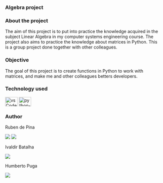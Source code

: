 <h3>Algebra project</h3> 

<h3>About the project</h3>

<p>The aim of this project is to put into practice the knowledge acquired in the subject Linear Algebra in my computer systems engineering course. The project also aims to practice the knowledge about matrices in Python. This is a group project done together with other colleagues.</p>   

<h3>Objective</h3> 

<p>The goal of this project is to create functions in Python to work with matrices, and make me and other colleagues betters developers.</p>

<h3>Technology used</h3>

<div style="display: inline-block">
    <img align="center" alt="vsCode-logo" height="30" width="40" src="https://cdn.jsdelivr.net/gh/devicons/devicon/icons/vscode/vscode-original.svg" />
    <img align="center" alt="python-logo" height="30" width="40" src="https://cdn.jsdelivr.net/gh/devicons/devicon/icons/python/python-original.svg" />
</div>

 <h3>Author</h3>
<p>Ruben de Pina</p>
 <p><div>
    <a href="mailto:rubenpina758@gmail.com" ><img src="https://img.shields.io/badge/-Gmail-%23333?style=for-the-badge&logo=gmail&logoColor=white" target="_blank"></a>
    <a href="https://www.linkedin.com/in/ruben-pina-3851b4235/" ><img src="https://img.shields.io/badge/-LinkedIn-%230077B5?style=for-the-badge&logo=linkedin&logoColor=white" target="_blank"></a>
 </div></p>
 
<p>Ivaldir Batalha</p>
<p><div>
    <a href="mailto:ivalbat1@gmail.com" ><img src="https://img.shields.io/badge/-Gmail-%23333?style=for-the-badge&logo=gmail&logoColor=white" target="_blank"></a>
 </div></p>
 
 <p>Humberto Puga</p>
 <p><div>
    <a href="mailto:pugarosabal@gmail.com" ><img src="https://img.shields.io/badge/-Gmail-%23333?style=for-the-badge&logo=gmail&logoColor=white" target="_blank"></a>
 </div></p>